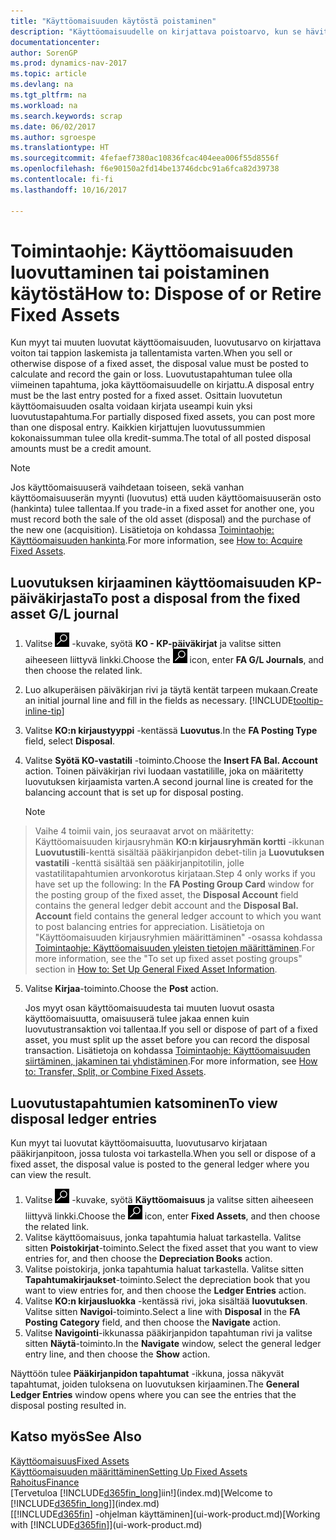 ```yaml
---
title: "Käyttöomaisuuden käytöstä poistaminen"
description: "Käyttöomaisuudelle on kirjattava poistoarvo, kun se hävitetään, myydään tai poistetaan käytöstä."
documentationcenter: 
author: SorenGP
ms.prod: dynamics-nav-2017
ms.topic: article
ms.devlang: na
ms.tgt_pltfrm: na
ms.workload: na
ms.search.keywords: scrap
ms.date: 06/02/2017
ms.author: sgroespe
ms.translationtype: HT
ms.sourcegitcommit: 4fefaef7380ac10836fcac404eea006f55d8556f
ms.openlocfilehash: f6e90150a2fd14be13746dcbc91a6fca82d39738
ms.contentlocale: fi-fi
ms.lasthandoff: 10/16/2017

---
```

# <a name="how-to-dispose-of-or-retire-fixed-assets"></a><span data-ttu-id="91150-103">Toimintaohje: Käyttöomaisuuden luovuttaminen tai poistaminen käytöstä</span><span class="sxs-lookup"><span data-stu-id="91150-103">How to: Dispose of or Retire Fixed Assets</span></span>
<span data-ttu-id="91150-104">Kun myyt tai muuten luovutat käyttöomaisuuden, luovutusarvo on kirjattava voiton tai tappion laskemista ja tallentamista varten.</span><span class="sxs-lookup"><span data-stu-id="91150-104">When you sell or otherwise dispose of a fixed asset, the disposal value must be posted to calculate and record the gain or loss.</span></span> <span data-ttu-id="91150-105">Luovutustapahtuman tulee olla viimeinen tapahtuma, joka käyttöomaisuudelle on kirjattu.</span><span class="sxs-lookup"><span data-stu-id="91150-105">A disposal entry must be the last entry posted for a fixed asset.</span></span> <span data-ttu-id="91150-106">Osittain luovutetun käyttöomaisuuden osalta voidaan kirjata useampi kuin yksi luovutustapahtuma.</span><span class="sxs-lookup"><span data-stu-id="91150-106">For partially disposed fixed assets, you can post more than one disposal entry.</span></span> <span data-ttu-id="91150-107">Kaikkien kirjattujen luovutussummien kokonaissumman tulee olla kredit-summa.</span><span class="sxs-lookup"><span data-stu-id="91150-107">The total of all posted disposal amounts must be a credit amount.</span></span>  

> [!NOTE]  
>   <span data-ttu-id="91150-108">Jos käyttöomaisuuserä vaihdetaan toiseen, sekä vanhan käyttöomaisuuserän myynti (luovutus) että uuden käyttöomaisuuserän osto (hankinta) tulee tallentaa.</span><span class="sxs-lookup"><span data-stu-id="91150-108">If you trade-in a fixed asset for another one, you must record both the sale of the old asset (disposal) and the purchase of the new one (acquisition).</span></span> <span data-ttu-id="91150-109">Lisätietoja on kohdassa [Toimintaohje: Käyttöomaisuuden hankinta](fa-how-acquire.md).</span><span class="sxs-lookup"><span data-stu-id="91150-109">For more information, see [How to: Acquire Fixed Assets](fa-how-acquire.md).</span></span>  

## <a name="to-post-a-disposal-from-the-fixed-asset-gl-journal"></a><span data-ttu-id="91150-110">Luovutuksen kirjaaminen käyttöomaisuuden KP-päiväkirjasta</span><span class="sxs-lookup"><span data-stu-id="91150-110">To post a disposal from the fixed asset G/L journal</span></span>
1. <span data-ttu-id="91150-111">Valitse ![Etsi sivu tai raportti](media/ui-search/search_small.png "Etsi sivu tai raportti -kuvake") -kuvake, syötä **KO - KP-päiväkirjat** ja valitse sitten aiheeseen liittyvä linkki.</span><span class="sxs-lookup"><span data-stu-id="91150-111">Choose the ![Search for Page or Report](media/ui-search/search_small.png "Search for Page or Report icon") icon, enter **FA G/L Journals**, and then choose the related link.</span></span>  
2. <span data-ttu-id="91150-112">Luo alkuperäisen päiväkirjan rivi ja täytä kentät tarpeen mukaan.</span><span class="sxs-lookup"><span data-stu-id="91150-112">Create an initial journal line and fill in the fields as necessary.</span></span> [!INCLUDE[tooltip-inline-tip](includes/tooltip-inline-tip_md.md)]  
3. <span data-ttu-id="91150-113">Valitse **KO:n kirjaustyyppi** -kentässä **Luovutus**.</span><span class="sxs-lookup"><span data-stu-id="91150-113">In the **FA Posting Type** field, select **Disposal**.</span></span>  
4. <span data-ttu-id="91150-114">Valitse **Syötä KO-vastatili** -toiminto.</span><span class="sxs-lookup"><span data-stu-id="91150-114">Choose the **Insert FA Bal. Account** action.</span></span> <span data-ttu-id="91150-115">Toinen päiväkirjan rivi luodaan vastatilille, joka on määritetty luovutuksen kirjaamista varten.</span><span class="sxs-lookup"><span data-stu-id="91150-115">A second journal line is created for the balancing account that is set up for disposal posting.</span></span>  

    > [!NOTE]  
>   <span data-ttu-id="91150-116">Vaihe 4 toimii vain, jos seuraavat arvot on määritetty: Käyttöomaisuuden kirjausryhmän **KO:n kirjausryhmän kortti** -ikkunan **Luovutustili**-kenttä sisältää pääkirjanpidon debet-tilin ja **Luovutuksen vastatili** -kenttä sisältää sen pääkirjanpitotilin, jolle vastatilitapahtumien arvonkorotus kirjataan.</span><span class="sxs-lookup"><span data-stu-id="91150-116">Step 4 only works if you have set up the following: In the **FA Posting Group Card** window for the posting group of the fixed asset, the **Disposal Account** field contains the general ledger debit account and the **Disposal Bal. Account** field contains the general ledger account to which you want to post balancing entries for appreciation.</span></span> <span data-ttu-id="91150-117">Lisätietoja on "Käyttöomaisuuden kirjausryhmien määrittäminen" -osassa kohdassa [Toimintaohje: Käyttöomaisuuden yleisten tietojen määrittäminen](fa-how-setup-general.md).</span><span class="sxs-lookup"><span data-stu-id="91150-117">For more information, see the "To set up fixed asset posting groups" section in [How to: Set Up General Fixed Asset Information](fa-how-setup-general.md).</span></span>  
5. <span data-ttu-id="91150-118">Valitse **Kirjaa**-toiminto.</span><span class="sxs-lookup"><span data-stu-id="91150-118">Choose the **Post** action.</span></span>  

    <span data-ttu-id="91150-119">Jos myyt osan käyttöomaisuudesta tai muuten luovut osasta käyttöomaisuutta, omaisuuserä tulee jakaa ennen kuin luovutustransaktion voi tallentaa.</span><span class="sxs-lookup"><span data-stu-id="91150-119">If you sell or dispose of part of a fixed asset, you must split up the asset before you can record the disposal transaction.</span></span> <span data-ttu-id="91150-120">Lisätietoja on kohdassa [Toimintaohje: Käyttöomaisuuden siirtäminen, jakaminen tai yhdistäminen](fa-how-trans-split-combine.md).</span><span class="sxs-lookup"><span data-stu-id="91150-120">For more information, see [How to: Transfer, Split, or Combine Fixed Assets](fa-how-trans-split-combine.md).</span></span>  

## <a name="to-view-disposal-ledger-entries"></a><span data-ttu-id="91150-121">Luovutustapahtumien katsominen</span><span class="sxs-lookup"><span data-stu-id="91150-121">To view disposal ledger entries</span></span>
<span data-ttu-id="91150-122">Kun myyt tai luovutat käyttöomaisuutta, luovutusarvo kirjataan pääkirjanpitoon, jossa tulosta voi tarkastella.</span><span class="sxs-lookup"><span data-stu-id="91150-122">When you sell or dispose of a fixed asset, the disposal value is posted to the general ledger where you can view the result.</span></span>  

1. <span data-ttu-id="91150-123">Valitse ![Etsi sivu tai raportti](media/ui-search/search_small.png "Etsi sivu tai raportti -kuvake") -kuvake, syötä **Käyttöomaisuus** ja valitse sitten aiheeseen liittyvä linkki.</span><span class="sxs-lookup"><span data-stu-id="91150-123">Choose the ![Search for Page or Report](media/ui-search/search_small.png "Search for Page or Report icon") icon, enter **Fixed Assets**, and then choose the related link.</span></span>  
2. <span data-ttu-id="91150-124">Valitse käyttöomaisuus, jonka tapahtumia haluat tarkastella. Valitse sitten **Poistokirjat**-toiminto.</span><span class="sxs-lookup"><span data-stu-id="91150-124">Select the fixed asset that you want to view entries for, and then choose the **Depreciation Books** action.</span></span>  
3. <span data-ttu-id="91150-125">Valitse poistokirja, jonka tapahtumia haluat tarkastella. Valitse sitten **Tapahtumakirjaukset**-toiminto.</span><span class="sxs-lookup"><span data-stu-id="91150-125">Select the depreciation book that you want to view entries for, and then choose the **Ledger Entries** action.</span></span>  
4. <span data-ttu-id="91150-126">Valitse **KO:n kirjausluokka** -kentässä rivi, joka sisältää **luovutuksen**. Valitse sitten **Navigoi**-toiminto.</span><span class="sxs-lookup"><span data-stu-id="91150-126">Select a line with **Disposal** in the **FA Posting Category** field, and then choose the **Navigate** action.</span></span>  
5. <span data-ttu-id="91150-127">Valitse **Navigointi**-ikkunassa pääkirjanpidon tapahtuman rivi ja valitse sitten **Näytä**-toiminto.</span><span class="sxs-lookup"><span data-stu-id="91150-127">In the **Navigate** window, select the general ledger entry line, and then choose the **Show** action.</span></span>  

<span data-ttu-id="91150-128">Näyttöön tulee **Pääkirjanpidon tapahtumat** -ikkuna, jossa näkyvät tapahtumat, joiden tuloksena on luovutuksen kirjaaminen.</span><span class="sxs-lookup"><span data-stu-id="91150-128">The **General Ledger Entries** window opens where you can see the entries that the disposal posting resulted in.</span></span>  

## <a name="see-also"></a><span data-ttu-id="91150-129">Katso myös</span><span class="sxs-lookup"><span data-stu-id="91150-129">See Also</span></span>
[<span data-ttu-id="91150-130">Käyttöomaisuus</span><span class="sxs-lookup"><span data-stu-id="91150-130">Fixed Assets</span></span>](fa-manage.md)  
[<span data-ttu-id="91150-131">Käyttöomaisuuden määrittäminen</span><span class="sxs-lookup"><span data-stu-id="91150-131">Setting Up Fixed Assets</span></span>](fa-setup.md)  
[<span data-ttu-id="91150-132">Rahoitus</span><span class="sxs-lookup"><span data-stu-id="91150-132">Finance</span></span>](finance.md)  
<span data-ttu-id="91150-133">[Tervetuloa [!INCLUDE[d365fin_long](includes/d365fin_long_md.md)]iin!](index.md)</span><span class="sxs-lookup"><span data-stu-id="91150-133">[Welcome to [!INCLUDE[d365fin_long](includes/d365fin_long_md.md)]](index.md)</span></span>  
<span data-ttu-id="91150-134">[[!INCLUDE[d365fin](includes/d365fin_md.md)] -ohjelman käyttäminen](ui-work-product.md)</span><span class="sxs-lookup"><span data-stu-id="91150-134">[Working with [!INCLUDE[d365fin](includes/d365fin_md.md)]](ui-work-product.md)</span></span>

